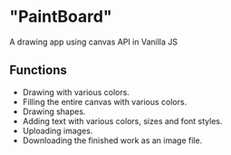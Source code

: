 # "PaintBoard"
A drawing app using canvas API in Vanilla JS

## Functions
- Drawing with various colors.
- Filling the entire canvas with various colors.
- Drawing shapes.
- Adding text with various colors, sizes and font styles.
- Uploading images.
- Downloading the finished work as an image file.
